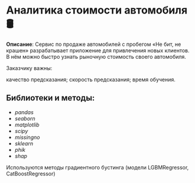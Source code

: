 # Аналитика стоимости автомобиля 🛢️

**Описание**: Сервис по продаже автомобилей с пробегом «Не бит, не крашен» разрабатывает приложение для привлечения новых клиентов. В нём можно быстро узнать рыночную стоимость своего автомобиля.

Заказчику важны:

качество предсказания;
скорость предсказания;
время обучения.

## Библиотеки и методы:

- *pandas*
- *seaborn*
- *matplotlib*
- *scipy*
- *missingno*
- *sklearn*
- *phik*
- *shap*

Используются методы градиентного бустинга (модели LGBMRegressor, CatBoostRegressor)
